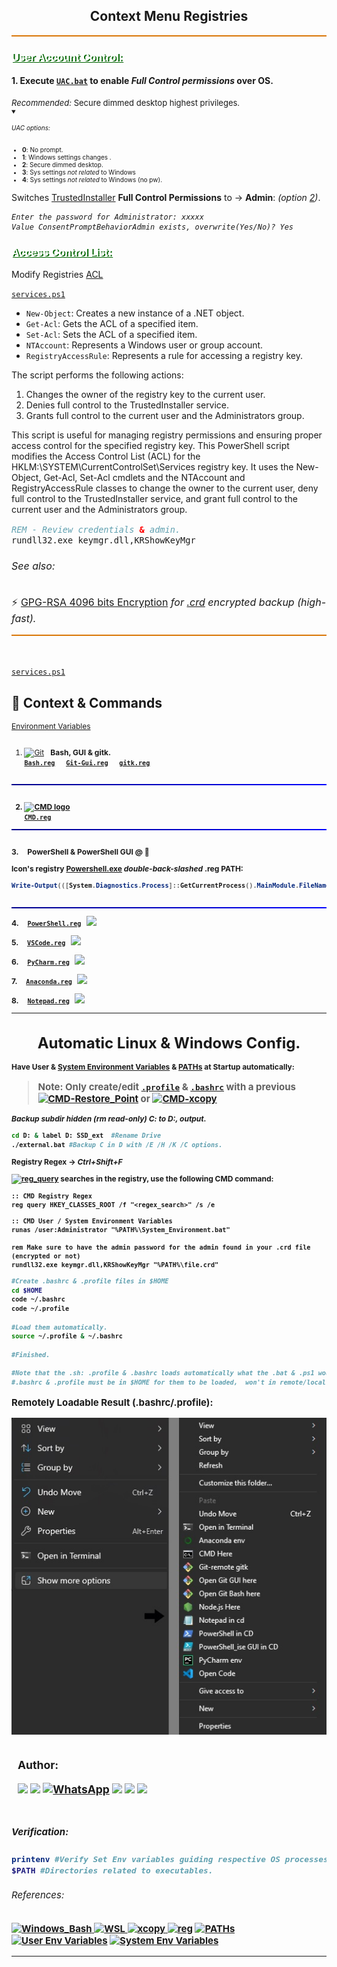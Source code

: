 <h2 align="center">
   Context Menu Registries    
</h2>

<div style="background-color: #d97707; height: 2px;"></div>

<h3 style="text-shadow: 2px 1px darkgreen; color: white; text-align: left; text-decoration: underline;"> 
User Account Control:
</h3>

#### 1. <b>Execute [``UAC.bat``](https://github.com/EstebanMqz/Registries/blob/main/.bat/UAC.bat) to enable <i>Full Control permissions</i> over OS.</b> </h3> 

<div style="font-size: 13px;">
<i>Recommended:</i> Secure dimmed desktop highest privileges.</div>

<div style="font-size: 10px;">
<Details open> <Summary> <h6>UAC options:</h6> </Summary>
   </ul>
   <div class="small-padding" style="font-size: 10px;"> 
   <ul>
      <li><b>0</b>: No prompt.</li>
      <li><b>1</b>: Windows settings changes .</li>
      <li><b>2</b>: Secure dimmed desktop.</li>
      <li><b>3</b>: Sys settings <i>not related</i> to Windows</li>
      <li><b>4</b>: Sys settings <i>not related</i> to Windows (no pw).</li>
   </ul></div>
</Details>
</div>

Switches [TrustedInstaller](https://answers.microsoft.com/en-us/windows/forum/all/who-is-trustedinstaller-and-why-do-they-seem-to/59d48669-8aab-44fa-9499-c4efdba42f03) <b>Full Control Permissions</b> to &rarr; <b>Admin</b>: <i> (option [2](https://learn.microsoft.com/en-us/windows/security/threat-protection/security-policy-settings/user-account-control-switch-to-the-secure-desktop-when-prompting-for-elevation))</i>.<br>


<i>

```
Enter the password for Administrator: xxxxx
Value ConsentPromptBehaviorAdmin exists, overwrite(Yes/No)? Yes
``` 
</i>

<h3 style="text-shadow: 2px 1px darkgreen; color: white; text-align: left; text-decoration: underline;"> 
Access Control List:
</h3>

Modify Registries [ACL](https://learn.microsoft.com/en-us/dotnet/api/microsoft.azure.management.datalake.analytics.models.aclcreateorupdateparameters?view=azure-dotnet-legacy)

[``services.ps1``](https://github.com/EstebanMqz/Registries/blob/main/.ps1/services.ps1)


- `New-Object`: Creates a new instance of a .NET object.
- `Get-Acl`: Gets the ACL of a specified item.
- `Set-Acl`: Sets the ACL of a specified item.
- `NTAccount`: Represents a Windows user or group account.
- `RegistryAccessRule`: Represents a rule for accessing a registry key.

The script performs the following actions:

1. Changes the owner of the registry key to the current user.
2. Denies full control to the TrustedInstaller service.
3. Grants full control to the current user and the Administrators group.

This script is useful for managing registry permissions and ensuring proper access control for the specified registry key.
This PowerShell script modifies the Access Control List (ACL) for the HKLM:\SYSTEM\CurrentControlSet\Services registry key. It uses the New-Object, Get-Acl, Set-Acl cmdlets and the NTAccount and RegistryAccessRule classes to change the owner to the current user, deny full control to the TrustedInstaller service, and grant full control to the current user and the Administrators group.

<font size= 3>

```bat
REM - Review credentials & admin. 
rundll32.exe keymgr.dll,KRShowKeyMgr 
```

<h6 style> See also:</h6>

&#x26A1; [GPG-RSA 4096 bits Encryption](https://github.com/EstebanMqz/GPG-RSA-Git-encryption-1026-4096bits#references) <i>for [.crd](https://microsoft.fandom.com/wiki/Cardfile) encrypted backup (high-fast).</i>

</font>

<div style="background-color: #d97707; height: 2px;"></div><br><br>

[``services.ps1``](https://github.com/EstebanMqz/Registries/blob/main/.ps1/services.ps1) 


<h2> &#x1F4C1; Context & Commands</h2> 

<div style="font-size: 12px;">

[Environment Variables](https://docs.microsoft.com/en-us/windows/deployment/usmt/usmt-recognized-environment-variables) </b>  
<br>


1. [![Git](https://img.shields.io/badge/Git-F05032?style=flat&logo=git&logoColor=white)](https://git-scm.com/) &nbsp; <b>Bash, GUI & gitk. <br>
   [``Bash.reg``](https://github.com/EstebanMqz/Registries/blob/main/.reg/bash.reg) &emsp; [``Git-Gui.reg``](https://github.com/EstebanMqz/Registries/blob/main/.reg/bash.reg) &emsp; [``gitk.reg``](https://github.com/EstebanMqz/Registries/blob/main/.reg/bash.reg) <br><br>

<div style="height: 2px; background: linear-gradient(to right, darkblue, blue);"></div>
<br>

2.  [![CMD logo](https://img.shields.io/badge/CMD-000000.svg?style=flat&logo=windows-terminal&logoColor=white)](https://learn.microsoft.com/en-us/windows-server/administration/windows-commands/cmd) <br>
    [``CMD.reg``](https://github.com/EstebanMqz/Registries/blob/main/.reg/CMD.reg)

<div style="height: 2px; background: linear-gradient(to right, darkblue, blue);"></div>
<br>

<b>3. &nbsp; &nbsp; PowerShell & PowerShell GUI @ &#x1F4C1;</b>&emsp;

Icon's registry [Powershell.exe](https://github.com/PowerShell/PowerShell) <i>double-back-slashed <b></i>.reg</b></i> <b>PATH:</b></span>

```powershell
Write-Output(([System.Diagnostics.Process]::GetCurrentProcess().MainModule.FileName)).replace('\', '\\') #PowerShell terminal
```

<br>

<div style="height: 2px; background: linear-gradient(to right, darkblue, blue);"></div>

<b>4. &nbsp;   &nbsp; [``PowerShell.reg``](https://github.com/EstebanMqz/Registries/blob/main/PowerShell.reg)
   &nbsp; [<img width="18px" src="https://upload.wikimedia.org/wikipedia/commons/thumb/2/2f/PowerShell_5.0_icon.png/18px-PowerShell_5.0_icon.png">](https://docs.microsoft.com/en-us/powershell/) <br>

<b>5. &nbsp; &nbsp; [``VSCode.reg``](https://github.com/EstebanMqz/Registries/blob/main/.reg/VSCode.reg) 
   &nbsp; [<img width="18px" src="https://www.svgrepo.com/show/374171/vscode.svg">](https://docs.microsoft.com/en-us/powershell/)</b><br>

<b>6. &nbsp; &nbsp; [``PyCharm.reg``](https://github.com/EstebanMqz/Registries/blob/main/.reg/PyCharm.reg) 
   &nbsp; [<img width="18px" src="https://upload.wikimedia.org/wikipedia/commons/thumb/1/1d/PyCharm_Icon.svg/512px-PyCharm_Icon.svg.png">](https://www.jetbrains.com/pycharm/)</b><br>

<b>7. &nbsp; &nbsp; [``Anaconda.reg``](https://github.com/EstebanMqz/Registries/blob/main/.reg/Anaconda.reg)
&nbsp; [<img width="18px" src="https://www.dataquest.io/wp-content/uploads/2022/01/anaconda-icon.webp">](https://www.anaconda.org)</b><br>

<b>8. &nbsp; &nbsp; [``Notepad.reg``](https://github.com/EstebanMqz/Registries/blob/main/.reg/Notepad.reg) &nbsp; [<img width="18px" src="https://img.icons8.com/?size=48&id=82ixf4KHn6za&format=png">](https://icons8.com/icon/82ixf4KHn6za/notepad)</b><br>

   </span>

---

<div align= "center"> 
   <h1>Automatic Linux & Windows Config.</h1>
</div> 
 
<section id="config">

Have User &amp; <b>[System Environment Variables](https://docs.microsoft.com/en-us/windows/win32/procthread/environment-variables)</b> &amp; <b>[PATHs](https://docs.microsoft.com/en-us/windows/win32/procthread/environment-variables#searching-for-directories)</b> at Startup automatically:

<div style="font-size: 15px;">

> **Note:** Only create/edit [`.profile`](https://github.com/EstebanMqz/Registries/blob/main/$HOME/.profile) &amp; [`.bashrc`](https://github.com/EstebanMqz/Registries/blob/main/$HOME/.profile) with a previous &nbsp; <a href="https://learn.microsoft.com/en-us/powershell/module/microsoft.powershell.management/checkpoint-computer?view=powershell-5.1"><img src="https://img.shields.io/badge/CMD-Restore_Point-000000.svg?style=flat&amp;logo=powershell&amp;logoColor=blue" alt="CMD-Restore_Point"></a> or [![CMD-xcopy](https://img.shields.io/badge/xcopy-000000.svg?style=flat&logo=windows-terminal&logoColor=white)](https://learn.microsoft.com/en-us/windows-server/administration/windows-commands/xcopy) <br>

<div style="font-size: 12px;">
<i>Backup subdir hidden (rm read-only) C: to D:, output.</i>

```bash
cd D: & label D: SSD_ext  #Rename Drive
./external.bat #Backup C in D with /E /H /K /C options.
```

Registry <b>Regex</b> &rarr; <i>Ctrl+Shift+F</i>

<a href="https://docs.microsoft.com/en-us/windows-server/administration/windows-commands/reg-query"><img src="https://img.shields.io/badge/reg_query-000000.svg?style=flat&amp;logo=windows-terminal&amp;logoColor=blue" alt="reg_query"></a> searches in the registry, use the following CMD command:

```CMD
:: CMD Registry Regex
reg query HKEY_CLASSES_ROOT /f "<regex_search>" /s /e
```

```CMD
:: CMD User / System Environment Variables
runas /user:Administrator "%PATH%\System_Environment.bat"

rem Make sure to have the admin password for the admin found in your .crd file (encrypted or not)
rundll32.exe keymgr.dll,KRShowKeyMgr "%PATH%\file.crd"
```


```bash
#Create .bashrc & .profile files in $HOME
cd $HOME
code ~/.bashrc
code ~/.profile

#Load them automatically.
source ~/.profile & ~/.bashrc

#Finished.

#Note that the .sh: .profile & .bashrc loads automatically what the .bat & .ps1 would do in every execution.
#.bashrc & .profile must be in $HOME for them to be loaded,  won't in remote/local repos.
```

</div>


Remotely Loadable Result (.bashrc/.profile):<br>

![Profile Bashrc](images/.bashrc.jpg)

<h3 style="color: ; text-align:left; padding:10px"> 
Author: <br>

[<img width="40px" src="https://img.icons8.com/ios/50/0e55b3/resume-website.png">](https://tinyurl.com/Esteban-Profile)
[<img width="40px" src="https://img.icons8.com/?size=512&id=MR3dZdlA53te&format=png">](https://www.linkedin.com/in/esteban-m-653817205/)
<a href="https://tinyurl.com/2y86e2wa"><img width="35px" src="https://img.icons8.com/color/452/whatsapp--v1.png" alt="WhatsApp"></a>
[<img width="40px" src="https://img.icons8.com/color/452/gmail-new.png">](mailto:emarquez1895@gmail.com)
[<img width="40px" src="https://cdn3d.iconscout.com/3d/free/thumb/free-github-6343501-5220956.png?f=webp">](https://github.com/EstebanMqz?tab=repositories)
[<img width="40px" src="https://img.icons8.com/color/452/gitlab.png">](https://gitlab.com/EstebanMqz) </h3>

<h5 style> Verification:</h5>

```bash
printenv #Verify Set Env variables guiding respective OS processes.
$PATH #Directories related to executables.
```

<h6> References:</h6>
<div class="centered-content"><p>
<a href="https://www.gnu.org/software/bash/manual/bash.html">
    <img src="https://img.shields.io/badge/Bash-5.1.4-F05032.svg?style=flat&amp;logo=gnu-bash" alt="Windows_Bash">
</a>
<a href="https://docs.microsoft.com/en-us/windows/wsl/">
    <img src="https://img.shields.io/badge/WSL-2.0-0078D6.svg?style=flat&amp;logo=windows" alt="WSL">
</a>
<a href="https://learn.microsoft.com/en-us/windows-server/administration/windows-commands/xcopy">
    <img src="https://img.shields.io/badge/xcopy-000000.svg?style=flat&amp;logo=windows-terminal" alt="xcopy">
</a>
<a href="https://www.gnu.org/software/bash/manual/bash.html#Bash-Startup-Files"></a>
<a href="https://docs.microsoft.com/en-us/windows-server/administration/windows-commands/reg">
    <img src="https://img.shields.io/badge/Registry-reg-000000.svg?style=flat&amp;logo=powershell" alt="reg"></a>
<a href="https://docs.microsoft.com/en-us/windows/win32/procthread/environment-variables">
    <img src="https://img.shields.io/badge/PATHs-black" alt="PATHs"></a>
<a href="https://docs.microsoft.com/en-us/windows/win32/procthread/environment-variables">
    <img src="https://img.shields.io/badge/User-Environment-black" alt="User Env Variables"></a>
<a href="https://docs.microsoft.com/en-us/windows/win32/procthread/environment-variables">
    <img src="https://img.shields.io/badge/System-%20Environment-black" alt="System Env Variables"></a>
</div>

---




